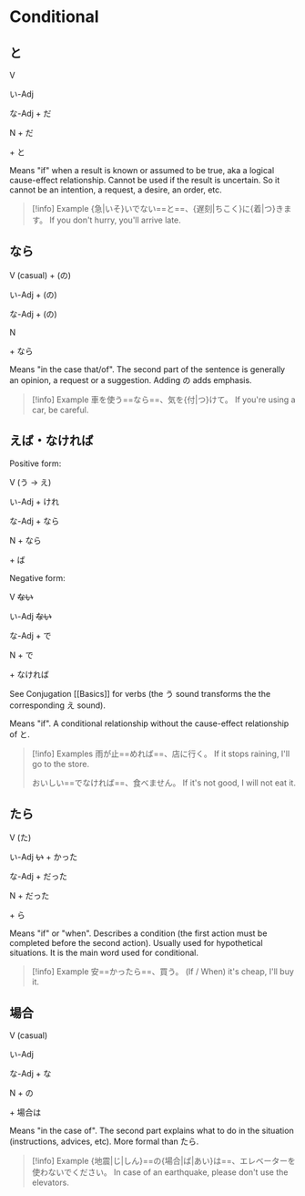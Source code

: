 # Conditional

## と

<div class="usage">
<div class="left">
	<p><span class="box">V</span></p>
	<p><span class="box">い-Adj</span></p>
	<p><span class="box">な-Adj + だ</span></p>
	<p><span class="box">N + だ</span></p>
</div>
	<p class="right">+ と</p>
</div>

Means "if" when a result is known or assumed to be true, aka a logical cause-effect relationship. Cannot be used if the result is uncertain. So it cannot be an intention, a request, a desire, an order, etc.

> [!info] Example
> {急|いそ}いでない==と==、{遅刻|ちこく}に{着|つ}きます。
> If you don't hurry, you'll arrive late.

## なら

<div class="usage">
<div class="left">
	<p><span class="box">V (casual) + (の)</span></p>
	<p><span class="box">い-Adj + (の)</span></p>
	<p><span class="box">な-Adj + (の)</span></p>
	<p><span class="box">N</span></p>
</div>
	<p class="right">+ なら</p>
</div>

Means "in the case that/of". The second part of the sentence is generally an opinion, a request or a suggestion.
Adding の adds emphasis.

> [!info] Example
> 車を使う==なら==、気を{付|つ}けて。
> If you're using a car, be careful.

## えば・なければ

Positive form:
<div class="usage">
<div class="left">
	<p><span class="box">V (う -> え)</span></p>
	<p><span class="box">い-Adj + けれ</span></p>
	<p><span class="box">な-Adj + なら</span></p>
	<p><span class="box">N + なら</span></p>
</div>
	<p class="right">+ ば</p>
</div>

Negative form:
<div class="usage">
<div class="left">
	<p><span class="box">V <strike>ない</strike></span></p>
	<p><span class="box">い-Adj <strike>ない</strike></span></p>
	<p><span class="box">な-Adj + で</span></p>
	<p><span class="box">N + で</span></p>
</div>
	<p class="right">+ なければ</p>
</div>

See Conjugation [[Basics]] for verbs (the う sound transforms the the corresponding え sound).

Means "if". A conditional relationship without the cause-effect relationship of と.

> [!info] Examples
> 雨が止==めれば==、店に行く。
> If it stops raining, I'll go to the store.
> 
> おいしい==でなければ==、食べません。
> If it's not good, I will not eat it.

## たら

<div class="usage">
<div class="left">
	<p><span class="box">V (た)</span></p>
	<p><span class="box">い-Adj <strike>い</strike> + かった</span></p>
	<p><span class="box">な-Adj + だった</span></p>
	<p><span class="box">N + だった</span></p>
</div>
	<p class="right">+ ら</p>
</div>

Means "if" or "when". Describes a condition (the first action must be completed before the second action). Usually used for hypothetical situations. It is the main word used for conditional.

> [!info] Example
> 安==かったら==、買う。
> (If / When) it's cheap, I'll buy it.

## 場合

<div class="usage">
<div class="left">
	<p><span class="box">V (casual)</span></p>
	<p><span class="box">い-Adj</span></p>
	<p><span class="box">な-Adj + な</span></p>
	<p><span class="box">N + の</span></p>
</div>
	<p class="right">+ 場合は</p>
</div>

Means "in the case of". The second part explains what to do in the situation (instructions, advices, etc). More formal than たら.

> [!info] Example
> {地震|じ|しん}==の{場合|ば|あい}は==、エレベーターを使わないでください。
> In case of an earthquake, please don't use the elevators.
